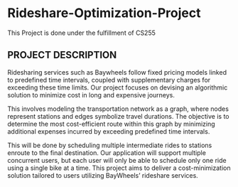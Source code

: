 # Rideshare-Optimization-Project

This Project is done under the fulfillment of CS255 

## PROJECT DESCRIPTION

Ridesharing services such as Baywheels follow fixed pricing models linked to predefined time intervals, coupled with supplementary charges for exceeding these time limits. Our project focuses on devising an algorithmic solution to minimize cost in long and expensive journeys. 

This involves modeling the transportation network as a graph, where nodes represent stations and edges symbolize travel durations. The objective is to determine the most cost-efficient route within this graph by minimizing additional expenses incurred by exceeding predefined time intervals. 

This will be done by scheduling multiple intermediate rides to stations enroute to the final destination. Our application will support multiple concurrent users, but each user will only be able to schedule only one ride using a single bike at a time. This project aims to deliver a cost-minimization solution tailored to users utilizing BayWheels’ rideshare services.
